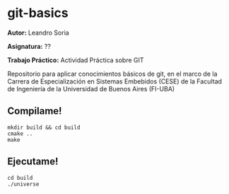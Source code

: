 # git-basics

**Autor:** Leandro Soria

**Asignatura:** ??

**Trabajo Práctico:** Actividad Práctica sobre GIT

Repositorio para aplicar conocimientos básicos de git, en el marco de la Carrera de Especialización en Sistemas Embebidos (CESE) de la Facultad de Ingeniería de la Universidad de Buenos Aires (FI-UBA)

## Compilame!
```
mkdir build && cd build
cmake ..
make
```

## Ejecutame!
```
cd build
./universe
```